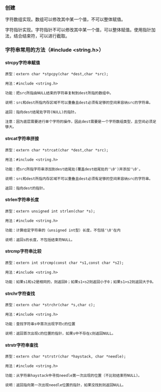 ### 创建

字符数组实现。数组可以修改其中某一个值，不可以整体赋值。

字符指针实现。字符指针不可以修改其中某一个值，可以整体赋值。使用指针加法，结合结束符，可以进行截取。

### 字符串常用的方法（\#include &lt;string.h&gt;）

#### strcpy字符串赋值

```
原型：extern char *stpcpy(char *dest,char *src);

用法：#include <string.h>

功能：把src所指由NULL结束的字符串复制到dest所指的数组中。

说明：src和dest所指内存区域不可以重叠且dest必须有足够的空间来容纳src的字符串。

返回：指向dest结尾处字符(NULL)的指针。

注意：因为底层需要进行单个字符的操作，因此dest需要是一个字符数组类型，且空间必须足够大。
```

#### strcat字符串拼接

```
原型：extern char *strcat(char *dest,char *src);

用法：#include <string.h>

功能：把src所指字符串添加到dest结尾处(覆盖dest结尾处的'\0')并添加'\0'。

说明：src和dest所指内存区域不可以重叠且dest必须有足够的空间来容纳src的字符串。

返回：指向dest的指针。
```

#### strlen字符串长度

```
原型：extern unsigned int strlen(char *s);

用法：#include <string.h>

功能：计算给定字符串的（unsigned int型）长度，不包括'\0'在内

说明：返回s的长度，不包括结束符NULL。
```

#### strcmp字符串比较

```
原型：extern int strcmp(const char *s1,const char *s2);

用法：#include <string.h>

功能：如果s1和s2是相同的，则返回0；如果s1<s2则返回小于0；如果s1>s2则返回大于0。
```

#### strchr字符查找

```
原型：extern char *strchr(char *s,char c);

用法：#include <string.h>

功能：查找字符串s中首次出现字符c的位置

说明：返回首次出现c的位置的指针，如果s中不存在c则返回NULL。
```

#### strstr字符串查找

```
原型：extern char *strstr(char *haystack, char *needle);

用法：#include <string.h>

功能：从字符串haystack中寻找needle第一次出现的位置（不比较结束符NULL)。

说明：返回指向第一次出现needle位置的指针，如果没找到则返回NULL。
```



